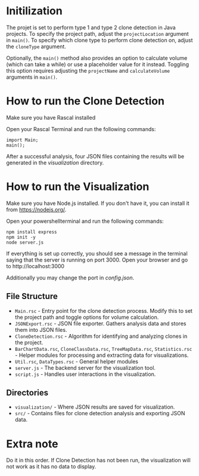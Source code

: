# Initilization

The projet is set to perform type 1 and type 2 clone detection in Java projects. To specify the project path, adjust the ```projectLocation``` argument in ```main()```.
To specify which clone type to perform clone detection on, adjust the ```cloneType``` argument. 

Optionally, the ```main()``` method also provides an option to calculate volume (which can take a while) or use a placeholder value for it instead. Toggling this option requires adjusting the ```projectName``` and ```calculateVolume``` arguments in ```main()```.

# How to run the Clone Detection

Make sure you have Rascal installed

Open your Rascal Terminal and run the following commands:
```
import Main;
main();
```
After a successful analysis, four JSON files containing the results will be generated in the *visualization* directory.

# How to run the Visualization

Make sure you have Node.js installed. If you don't have it, you can install it from https://nodejs.org/.

Open your powershellterminal and run the following commands:
```
npm install express
npm init -y
node server.js
```
If everything is set up correctly, you should see a message in the terminal saying that the server is running on port 3000.
Open your browser and go to http://localhost:3000

Additionally you may change the port in *config.json*.

## File Structure

- `Main.rsc` - Entry point for the clone detection process. Modify this to set the project path and toggle options for volume calculation.
- `JSONExport.rsc` - JSON file exporter. Gathers analysis data and stores them into JSON files.
- `CloneDetection.rsc` - Algorithm for identifying and analyzing clones in the project.
- `BarChartData.rsc`, `CloneClassData.rsc`, `TreeMapData.rsc`, `Statistics.rsc` - Helper modules for processing and extracting data for visualizations.
- `Util.rsc`, `DataTypes.rsc` - General helper modules
- `server.js` - The backend server for the visualization tool.
- `script.js` - Handles user interactions in the visualization.

## Directories
- `visualization/` - Where JSON results are saved for visualization.
- `src/` - Contains files for clone detection analysis and exporting JSON data.


# Extra note
Do it in this order. If Clone Detection has not been run, the visualization will not work as it has no data to display.
